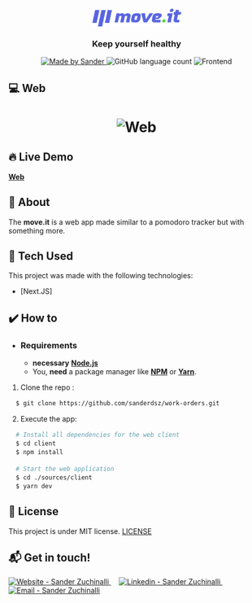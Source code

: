 <h3 align="center">
    <img alt="Logo" title="#logo" width="175px" src=".github/logo.png">
    <br><br>
    <b>Keep yourself healthy</b> 
</h3>

<p align="center">
  <a href="https://www.linkedin.com/in/sandersz/">
    <img alt="Made by Sander" src="https://img.shields.io/badge/made%20by-sanderdsz-%2304D361">
  </a>

  <img alt="GitHub language count" src="https://img.shields.io/github/languages/count/sanderdsz/moveit?color=%2304D361">

  <img alt="Frontend" src="https://img.shields.io/badge/web-nextjs-black">
</p>

## :computer: Web

<h1 align="center">
    <img alt="Web" src=".github/web.png" width="500px">
</h1>

## :fire: Live Demo

**[Web](https://moveit-nextjs-rust.vercel.app/)**

## :bookmark: About

The <strong>move.it</strong> is a web app made similar to a pomodoro tracker but with something more.

## :rocket: Tech Used

This project was made with the following technologies:

- [Next.JS]

## :heavy_check_mark: How to

- ### **Requirements**

  - **necessary** **[Node.js](https://nodejs.org/en/)**
  - You, **need** a package manager like **[NPM](https://www.npmjs.com/)** or **[Yarn](https://yarnpkg.com/)**.

1. Clone the repo :

```sh
  $ git clone https://github.com/sanderdsz/work-orders.git
```

2. Execute the app:

```sh
  # Install all dependencies for the web client
  $ cd client
  $ npm install

  # Start the web application
  $ cd ./sources/client
  $ yarn dev

```

## :memo: License

This project is under MIT license. [LICENSE](LICENSE.md)

## :mailbox_with_mail: Get in touch!

<a href="https://sanderzuchinalli.netlify.app/" target="_blank" >
  <img alt="Website - Sander Zuchinalli" src="https://img.shields.io/badge/Website--%23F8952D?style=social">
</a>&nbsp;&nbsp;&nbsp;
<a href="https://www.linkedin.com/in/sandersz/" target="_blank" >
  <img alt="Linkedin - Sander Zuchinalli" src="https://img.shields.io/badge/Linkedin--%23F8952D?style=social&logo=linkedin">
</a>&nbsp;&nbsp;&nbsp;
<a href="mailto:sanderdsz@gmail.com" target="_blank" >
  <img alt="Email - Sander Zuchinalli" src="https://img.shields.io/badge/Email--%23F8952D?style=social&logo=gmail">
</a> 